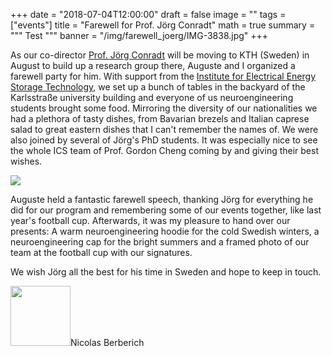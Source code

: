 +++
date = "2018-07-04T12:00:00"
draft = false
image = ""
tags = ["events"]
title = "Farewell for Prof. Jörg Conradt"
math = true
summary = """
Test
"""
banner = "/img/farewell_joerg/IMG-3838.jpg"
+++

As our co-director [Prof. Jörg Conradt](https://www.nst.ei.tum.de/team/jorg-conradt/) will be moving to KTH (Sweden) in August to build up a research group there, Auguste and I organized a farewell party for him. 
With support from the [Institute for Electrical Energy Storage Technology](https://www.ees.ei.tum.de/en/homepage/), we set up a bunch of tables in the backyard of the Karlsstraße university building and everyone of us neuroengineering students brought some food. 
Mirroring the diversity of our nationalities we had a plethora of tasty dishes, from Bavarian brezels and Italian caprese salad to great eastern dishes that I can't remember the names of. We were also joined by several of Jörg's PhD students. It was especially nice to see the whole ICS team of Prof. Gordon Cheng coming by and giving their best wishes. 

![](/img/farewell_joerg/presents.jpg)

Auguste held a fantastic farewell speech, thanking Jörg for everything he did for our program and remembering some of our events together, like last year's football cup. Afterwards, it was my pleasure to hand over our presents: A warm neuroengineering hoodie for the cold Swedish winters, a neuroengineering cap for the bright summers and a framed photo of our team at the football cup with our signatures.

We wish Jörg all the best for his time in Sweden and hope to keep in touch. 

<div class="chip"><img src="/img/student-list/portrait - Nicolas Berberich.jpg" width="96" height="96">Nicolas Berberich</div><br/>